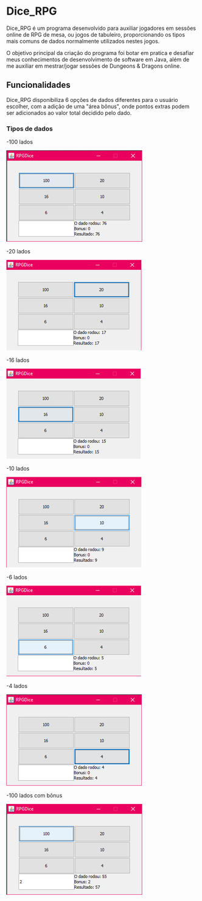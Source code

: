 # Dice_RPG

Dice_RPG é um programa desenvolvido para auxiliar jogadores em sessões online de RPG de mesa, ou jogos de tabuleiro, proporcionando os tipos mais comuns de dados normalmente utilizados nestes jogos.

O objetivo principal da criação do programa foi botar em pratica e desafiar meus conhecimentos de desenvolvimento de software em Java, além de me auxiliar em mestrar/jogar sessões de Dungeons & Dragons online.

## Funcionalidades

Dice_RPG disponibiliza 6 opções de dados diferentes para o usuário escolher, com a adição de uma "área bônus", onde pontos extras podem ser adicionados ao valor total decidido pelo dado.

### Tipos de dados

-100 lados

![Dice_RPG 100](https://github.com/burgues0/Dice_RPG/blob/main/screenshots/dice_rpg_100.png)

-20 lados

![Dice_RPG 20](https://github.com/burgues0/Dice_RPG/blob/main/screenshots/dice_rpg_20.png)

-16 lados

![Dice_RPG 16](https://github.com/burgues0/Dice_RPG/blob/main/screenshots/dice_rpg_16.png)

-10 lados

![Dice_RPG 10](https://github.com/burgues0/Dice_RPG/blob/main/screenshots/dice_rpg_10.png)

-6 lados

![Dice_RPG 6](https://github.com/burgues0/Dice_RPG/blob/main/screenshots/dice_rpg_6.png)

-4 lados

![Dice_RPG 4](https://github.com/burgues0/Dice_RPG/blob/main/screenshots/dice_rpg_4.png)

-100 lados com bônus

![Dice_RPG 4](https://github.com/burgues0/Dice_RPG/blob/main/screenshots/dice_rpg_100_bonus.png)
